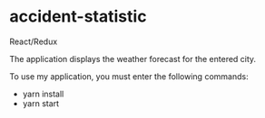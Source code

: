 # accident-statistic
React/Redux

The application displays the weather forecast for the entered city.

To use my application, you must enter the following commands:

- yarn install
- yarn start
